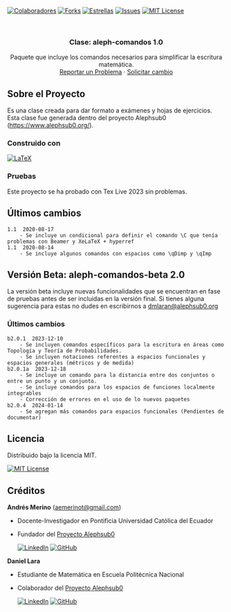 <!-- Encabezado -->

[![Colaboradores][contributors-shield]][contributors-url]
[![Forks][forks-shield]][forks-url]
[![Estrellas][stars-shield]][stars-url]
[![Issues][issues-shield]][issues-url]
[![MIT License][license-shield]][license-url]

<!-- Título -->
<br />
<div align="center">

<h3 align="center">Clase: aleph-comandos 1.0</h3>
  <p align="center">
    Paquete que incluye los comandos necesarios para simplificar la escritura matemática.
    <br />
    <a href="https://github.com/alephsub0/LaTeX_aleph-comandos/issues">Reportar un Problema</a>
    ·
    <a href="https://github.com/alephsub0/LaTeX_aleph-comandos/issues">Solicitar cambio</a>
    <br />
  </p>
</div>

<!-- Cuerpo -->

## Sobre el Proyecto

Es una clase creada para dar formato a exámenes y hojas de ejercicios. Esta clase fue generada dentro del proyecto Alephsub0 (https://www.alephsub0.org/).

### Construido con

[![LaTeX][LaTeX]][LaTeX-url]

### Pruebas

Este proyecto se ha probado con Tex Live 2023 sin problemas.

## Últimos cambios

```
1.1  2020-08-17
    - Se incluye un condicional para definir el comando \C que tenía problemas con Beamer y XeLaTeX + hyperref
1.1  2020-08-14
    - Se incluye algunos comandos con espacios como \qDimp y \qImp
```

## Versión Beta: aleph-comandos-beta 2.0

La versión beta incluye nuevas funcionalidades que se encuentran en fase de pruebas antes de ser incluidas en la versión final. Si tienes alguna sugerencia para estas no dudes en escribirnos a dmlaran@alephsub0.org

### Últimos cambios

```
b2.0.1  2023-12-10
    - Se incluyen comandos específicos para la escritura en áreas como Topología y Teoría de Probabilidades.
    - Se incluyen notaciones referentes a espacios funcionales y espacios generales (métricos y de medida)
b2.0.1a  2023-12-18
    - Se incluye un comando para la distancia entre dos conjuntos o entre un punto y un conjunto.
    - Se incluye comandos para los espacios de funciones localmente integrables
    - Corrección de errores en el uso de lo nuevos paquetes
b2.0.4  2024-01-14
    - Se agregan más comandos para espacios funcionales (Pendientes de documentar)
```

## Licencia

Distribuido bajo la licencia MIT.

[![MIT License][license-shield]][license-url]

## Créditos

**Andrés Merino** (aemerinot@gmail.com)

- Docente-Investigador en Pontificia Universidad Católica del Ecuador
- Fundador del [Proyecto Alephsub0](https://www.alephsub0.org/about/)

  [![LinkedIn][linkedin-shield]][linkedin-url-aemt]
  [![GitHub][github-shield]][github-url-aemt]

**Daniel Lara**

- Estudiante de Matemática en Escuela Politécnica Nacional
- Colaborador del [Proyecto Alephsub0](https://www.alephsub0.org/about/)

  [![LinkedIn][linkedin-shield]][linkedin-url-dl]
  [![GitHub][github-shield]][github-url-dl]

<!-- MARKDOWN LINKS & IMAGES -->

[contributors-shield]: https://img.shields.io/github/contributors/alephsub0/LaTeX_aleph-comandos.svg?style=for-the-badge
[contributors-url]: https://github.com/alephsub0/LaTeX_aleph-comandos/graphs/contributors
[forks-shield]: https://img.shields.io/github/forks/alephsub0/LaTeX_aleph-comandos.svg?style=for-the-badge
[forks-url]: https://github.com/alephsub0/LaTeX_aleph-comandos/forks
[stars-shield]: https://img.shields.io/github/stars/alephsub0/LaTeX_aleph-comandos?style=for-the-badge
[stars-url]: https://github.com/alephsub0/LaTeX_aleph-comandos/stargazers
[issues-shield]: https://img.shields.io/github/issues/alephsub0/LaTeX_aleph-comandos.svg?style=for-the-badge
[issues-url]: https://github.com/alephsub0/LaTeX_aleph-comandos/issues
[license-shield]: https://img.shields.io/github/license/alephsub0/LaTeX_aleph-comandos.svg?style=for-the-badge
[license-url]: https://es.wikipedia.org/wiki/Licencia_MIT
[linkedin-shield]: https://img.shields.io/badge/linkedin-%230077B5.svg?style=for-the-badge&logo=linkedin&logoColor=white
[linkedin-url-aemt]: https://www.linkedin.com/in/andrés-merino-010a9b12b/
[linkedin-url-dl]: https://www.linkedin.com/in/mat-daniel-lara/
[github-shield]: https://img.shields.io/badge/github-%23121011.svg?style=for-the-badge&logo=github&logoColor=white
[github-url-aemt]: https://github.com/andres-merino
[github-url-dl]: https://github.com/daniel-lara-ec
[LaTeX]: https://img.shields.io/badge/LaTeX-008080?logo=latex&logoColor=fff&style=for-the-badge
[LaTeX-url]: https://www.latex-project.org/

